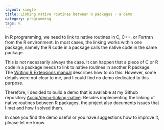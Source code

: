 ```yaml
---
layout: single
title: Linking native routines between R packages - a demo
category: programming
tags: R
---
```


In R programming, we need to link to native routines in C, C++, or Fortran from the R environment. In most cases, the linking works within one package, namely the R code in a package calls the native code in the same package.

This is not necessarily always the case. It can happen that a piece of C or R code in a package needs to link to native routines in another R package. The [Writing R Extensions manual](https://cran.r-project.org/doc/manuals/r-release/R-exts.html#Linking-to-native-routines-in-other-packages) describes how to do this. However, some details were not clear to me, and I could find no demo dedicated to this purpose.

Therefore, I decided to build a demo that is available at my Github repository [Accio/demo-linking-native](https://github.com/Accio/demo-linking-native). Besides implementing the linking of native routines between R packages, the project also documents issues that I met and how I solved them.

In case you find the demo useful or you have suggestions how to improve it, please let me know.
